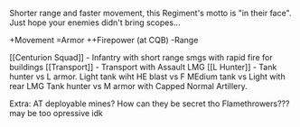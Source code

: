 Shorter range and faster movement, this Regiment's motto is "in their face". Just hope your enemies didn't bring scopes...

+Movement
=Armor
++Firepower (at CQB)
-Range

[[Centurion Squad]] - Infantry with short range smgs with rapid fire for buildings
[[Transport]] - Transport with Assault LMG
[[L Hunter]] - Tank hunter vs L armor. 
Light tank wiht HE blast vs F
MEdium tank vs Light with rear LMG
Tank hunter vs M armor with Capped
Normal Artillery.


Extra:
AT deployable mines? How can they be secret tho
Flamethrowers??? may be too opressive idk

